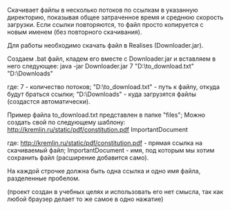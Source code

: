 Скачивает файлы в несколько потоков по ссылкам в указанную директорию, показывая общее затраченное время и среднюю скорость загрузки.
Если ссылки повторяются, то файл просто копируется с новым именем (без повторного скачивания).

Для работы необходимо скачать файл в Realises (Downloader.jar).

Создаем .bat файл, кладем его вместе с Downloader.jar и вставляем в него следующее:
java -jar Downloader.jar 7 "D:\to_download.txt" "D:\Downloads"

где:
7 - количество потоков;
"D:\to_download.txt" - путь к файлу, откуда будут браться ссылки;
"D:\Downloads" - куда загрузятся файлы (создастся автоматически).

Пример файла to_download.txt представлен в папке "files";
Можно создать свой по следующему шаблону:
http://kremlin.ru/static/pdf/constitution.pdf ImportantDocument

где:
http://kremlin.ru/static/pdf/constitution.pdf - прямая ссылка на скачиваемый файл;
ImportantDocument - имя, под которым мы хотим сохранить файл (расширение добавится само).

На каждой строчке должна быть одна ссылка и одно имя файла, разделенные пробелом.

(проект создан в учебных целях и использовать его нет смысла, так как любой браузер делает то же самое в одно нажатие)
